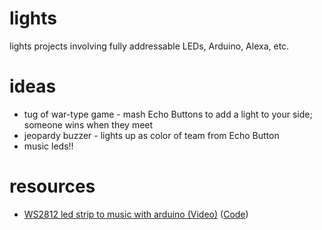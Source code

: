 # lights
lights projects involving fully addressable LEDs, Arduino, Alexa, etc.

# ideas
- tug of war-type game - mash Echo Buttons to add a light to your side; someone wins when they meet
- jeopardy buzzer - lights up as color of team from Echo Button
- music leds!!


# resources
- [WS2812 led strip to music with arduino (Video)](https://www.youtube.com/watch?v=0PgFK85fIHM) ([Code](http://textuploader.com/o4ir))
